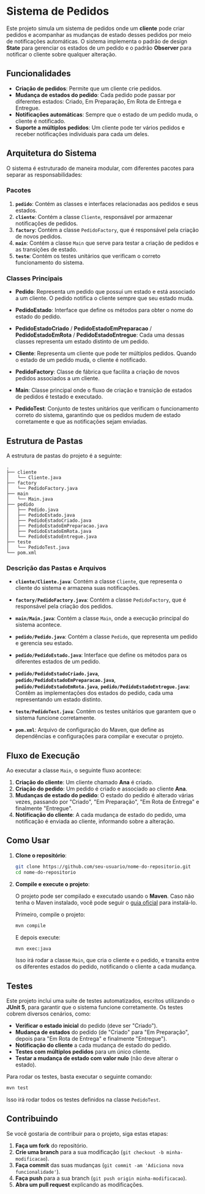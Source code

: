 # Sistema de Pedidos

Este projeto simula um sistema de pedidos onde um **cliente** pode criar pedidos e acompanhar as mudanças de estado desses pedidos por meio de notificações automáticas. O sistema implementa o padrão de design **State** para gerenciar os estados de um pedido e o padrão **Observer** para notificar o cliente sobre qualquer alteração.

## Funcionalidades

- **Criação de pedidos**: Permite que um cliente crie pedidos.
- **Mudança de estados do pedido**: Cada pedido pode passar por diferentes estados: Criado, Em Preparação, Em Rota de Entrega e Entregue.
- **Notificações automáticas**: Sempre que o estado de um pedido muda, o cliente é notificado.
- **Suporte a múltiplos pedidos**: Um cliente pode ter vários pedidos e receber notificações individuais para cada um deles.

## Arquitetura do Sistema

O sistema é estruturado de maneira modular, com diferentes pacotes para separar as responsabilidades:

### Pacotes

1. **`pedido`**: Contém as classes e interfaces relacionadas aos pedidos e seus estados.
2. **`cliente`**: Contém a classe `Cliente`, responsável por armazenar notificações de pedidos.
3. **`factory`**: Contém a classe `PedidoFactory`, que é responsável pela criação de novos pedidos.
4. **`main`**: Contém a classe `Main` que serve para testar a criação de pedidos e as transições de estado.
5. **`teste`**: Contém os testes unitários que verificam o correto funcionamento do sistema.

### Classes Principais

- **Pedido**: Representa um pedido que possui um estado e está associado a um cliente. O pedido notifica o cliente sempre que seu estado muda.
  
- **PedidoEstado**: Interface que define os métodos para obter o nome do estado do pedido.
  
- **PedidoEstadoCriado** / **PedidoEstadoEmPreparacao** / **PedidoEstadoEmRota** / **PedidoEstadoEntregue**: Cada uma dessas classes representa um estado distinto de um pedido.
  
- **Cliente**: Representa um cliente que pode ter múltiplos pedidos. Quando o estado de um pedido muda, o cliente é notificado.
  
- **PedidoFactory**: Classe de fábrica que facilita a criação de novos pedidos associados a um cliente.

- **Main**: Classe principal onde o fluxo de criação e transição de estados de pedidos é testado e executado.

- **PedidoTest**: Conjunto de testes unitários que verificam o funcionamento correto do sistema, garantindo que os pedidos mudem de estado corretamente e que as notificações sejam enviadas.

## Estrutura de Pastas

A estrutura de pastas do projeto é a seguinte:

```
.
├── cliente
│   └── Cliente.java
├── factory
│   └── PedidoFactory.java
├── main
│   └── Main.java
├── pedido
│   ├── Pedido.java
│   ├── PedidoEstado.java
│   ├── PedidoEstadoCriado.java
│   ├── PedidoEstadoEmPreparacao.java
│   ├── PedidoEstadoEmRota.java
│   └── PedidoEstadoEntregue.java
├── teste
│   └── PedidoTest.java
└── pom.xml
```

### Descrição das Pastas e Arquivos

- **`cliente/Cliente.java`**: Contém a classe `Cliente`, que representa o cliente do sistema e armazena suas notificações.
  
- **`factory/PedidoFactory.java`**: Contém a classe `PedidoFactory`, que é responsável pela criação dos pedidos.
  
- **`main/Main.java`**: Contém a classe `Main`, onde a execução principal do sistema acontece.
  
- **`pedido/Pedido.java`**: Contém a classe `Pedido`, que representa um pedido e gerencia seu estado.
  
- **`pedido/PedidoEstado.java`**: Interface que define os métodos para os diferentes estados de um pedido.
  
- **`pedido/PedidoEstadoCriado.java`**, **`pedido/PedidoEstadoEmPreparacao.java`**, **`pedido/PedidoEstadoEmRota.java`**, **`pedido/PedidoEstadoEntregue.java`**: Contêm as implementações dos estados do pedido, cada uma representando um estado distinto.
  
- **`teste/PedidoTest.java`**: Contém os testes unitários que garantem que o sistema funcione corretamente.

- **`pom.xml`**: Arquivo de configuração do Maven, que define as dependências e configurações para compilar e executar o projeto.

## Fluxo de Execução

Ao executar a classe `Main`, o seguinte fluxo acontece:

1. **Criação do cliente**: Um cliente chamado **Ana** é criado.
2. **Criação do pedido**: Um pedido é criado e associado ao cliente **Ana**.
3. **Mudanças de estado do pedido**: O estado do pedido é alterado várias vezes, passando por "Criado", "Em Preparação", "Em Rota de Entrega" e finalmente "Entregue".
4. **Notificação do cliente**: A cada mudança de estado do pedido, uma notificação é enviada ao cliente, informando sobre a alteração.

## Como Usar

1. **Clone o repositório**:

   ```bash
   git clone https://github.com/seu-usuario/nome-do-repositorio.git
   cd nome-do-repositorio
   ```

2. **Compile e execute o projeto**:

   O projeto pode ser compilado e executado usando o **Maven**. Caso não tenha o Maven instalado, você pode seguir o [guia oficial](https://maven.apache.org/install.html) para instalá-lo.

   Primeiro, compile o projeto:

   ```bash
   mvn compile
   ```

   E depois execute:

   ```bash
   mvn exec:java
   ```

   Isso irá rodar a classe `Main`, que cria o cliente e o pedido, e transita entre os diferentes estados do pedido, notificando o cliente a cada mudança.

## Testes

Este projeto inclui uma suíte de testes automatizados, escritos utilizando o **JUnit 5**, para garantir que o sistema funcione corretamente. Os testes cobrem diversos cenários, como:

- **Verificar o estado inicial** do pedido (deve ser "Criado").
- **Mudança de estados** do pedido (de "Criado" para "Em Preparação", depois para "Em Rota de Entrega" e finalmente "Entregue").
- **Notificação do cliente** a cada mudança de estado do pedido.
- **Testes com múltiplos pedidos** para um único cliente.
- **Testar a mudança de estado com valor nulo** (não deve alterar o estado).

Para rodar os testes, basta executar o seguinte comando:

```bash
mvn test
```

Isso irá rodar todos os testes definidos na classe `PedidoTest`.

## Contribuindo

Se você gostaria de contribuir para o projeto, siga estas etapas:

1. **Faça um fork** do repositório.
2. **Crie uma branch** para a sua modificação (`git checkout -b minha-modificacao`).
3. **Faça commit** das suas mudanças (`git commit -am 'Adiciona nova funcionalidade'`).
4. **Faça push** para a sua branch (`git push origin minha-modificacao`).
5. **Abra um pull request** explicando as modificações.
